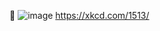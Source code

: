 🐥
![image](https://user-images.githubusercontent.com/34144826/202258084-2587ba3a-0825-422d-b860-5ccf6c8413ac.png)
https://xkcd.com/1513/
